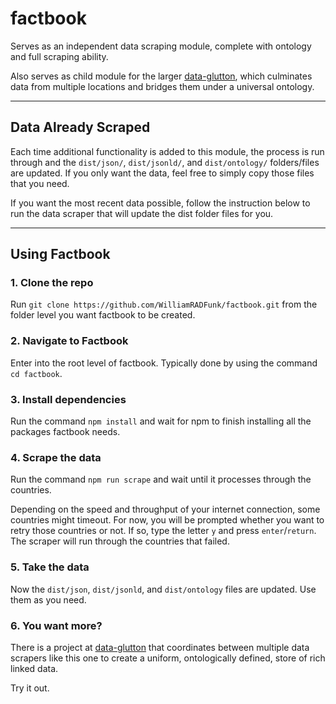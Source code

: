 # factbook
Serves as an independent data scraping module, complete with ontology and full scraping ability.

Also serves as child module for the larger [data-glutton](https://github.com/WilliamRADFunk/data-glutton.git), which culminates data from multiple locations and bridges them under a universal ontology.

***

## Data Already Scraped

Each time additional functionality is added to this module, the process is run through and the `dist/json/`, `dist/jsonld/`, and `dist/ontology/` folders/files are updated. If you only want the data, feel free to simply copy those files that you need.

If you want the most recent data possible, follow the instruction below to run the data scraper that will update the dist folder files for you.

***

## Using Factbook

### 1. Clone the repo

Run `git clone https://github.com/WilliamRADFunk/factbook.git` from the folder level you want factbook to be created.

### 2. Navigate to Factbook

Enter into the root level of factbook. Typically done by using the command `cd factbook`.

### 3. Install dependencies

Run the command `npm install` and wait for npm to finish installing all the packages factbook needs.

### 4. Scrape the data

Run the command `npm run scrape` and wait until it processes through the countries.

Depending on the speed and throughput of your internet connection, some countries might timeout. For now, you will be prompted whether you want to retry those countries or not. If so, type the letter `y` and press `enter`/`return`. The scraper will run through the countries that failed.

### 5. Take the data

Now the `dist/json`, `dist/jsonld`, and `dist/ontology` files are updated. Use them as you need.

### 6. You want more?

There is a project at [data-glutton](https://github.com/WilliamRADFunk/data-glutton.git) that coordinates between multiple data scrapers like this one to create a uniform, ontologically defined, store of rich linked data.

Try it out.
